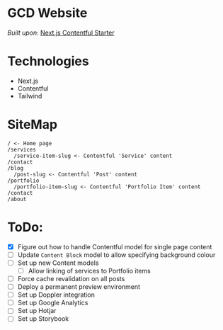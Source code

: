 # GCD Website

_Built upon_: [Next.js Contentful Starter](https://github.com/vercel/next.js/blob/canary/examples/cms-contentful)

# Technologies

- Next.js
- Contentful
- Tailwind

# SiteMap

```
/ <- Home page
/services
  /service-item-slug <- Contentful 'Service' content
/contact
/blog
  /post-slug <- Contentful 'Post' content
/portfolio
  /portfolio-item-slug <- Contentful 'Portfolio Item' content
/contact
/about
```

# ToDo:

- [x] Figure out how to handle Contentful model for single page content
- [ ] Update `Content Block` model to allow specifying background colour
- [ ] Set up new Content models
  - [ ] Allow linking of services to Portfolio items
- [ ] Force cache revalidation on all posts
- [ ] Deploy a permanent preview environment
- [ ] Set up Doppler integration
- [ ] Set up Google Analytics
- [ ] Set up Hotjar
- [ ] Set up Storybook
